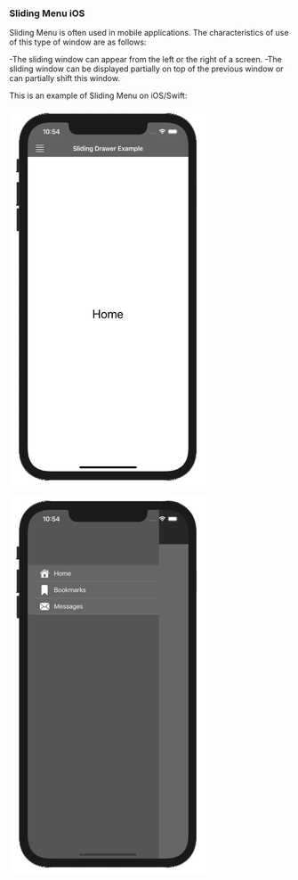 ### Sliding Menu iOS

Sliding Menu is often used in mobile applications.
The characteristics of use of this type of window are as follows:

-The sliding window can appear from the left or the right of a screen.
-The sliding window can be displayed partially on top of the previous window or can partially shift this window.

This is an example of Sliding Menu on iOS/Swift:

![Sliding Menu Closed](resources/closed.png "Sliding Menu Closed")

![Sliding Menu Expanded](resources/expanded.png "Sliding Menu Expanded")
